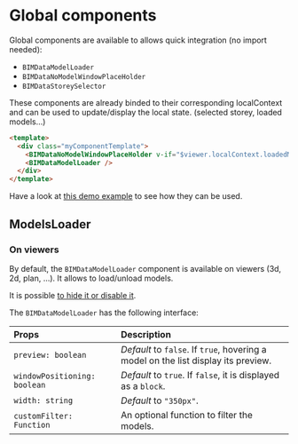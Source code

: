 # Global components

Global components are available to allows quick integration (no import needed):

- `BIMDataModelLoader`
- `BIMDataNoModelWindowPlaceHolder`
- `BIMDataStoreySelector`

These components are already binded to their corresponding localContext and can be used to update/display the local state. (selected storey, loaded models...)

```html
<template>
  <div class="myComponentTemplate">
    <BIMDataNoModelWindowPlaceHolder v-if="$viewer.localContext.loadedModels.length === 0" />
    <BIMDataModelLoader />
  </div>
</template>
```

Have a look at [this demo example](../examples/global_components.md) to see how they can be used.

## ModelsLoader

### On viewers

By default, the `BIMDataModelLoader` component is available on viewers (3d, 2d, plan, ...). It allows to load/unload models.

It is possible [to hide it or disable it](./viewer_plugins.md#viewers-common-config).

The `BIMDataModelLoader` has the following interface:

| Props                        | Description                                                                        |
| :--------------------------- | :--------------------------------------------------------------------------------- |
| `preview: boolean`           | *Default* to `false`. If `true`, hovering a model on the list display its preview. |
| `windowPositioning: boolean` | *Default* to `true`. If `false`, it is displayed as a `block`.                     |
| `width: string`              | *Default* to `"350px"`.                                                            |
| `customFilter: Function`     | An optional function to filter the models.                                         |
